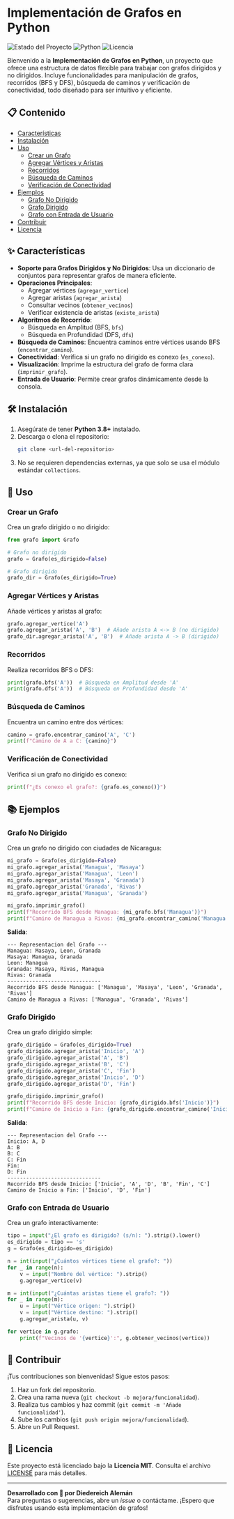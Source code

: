 # Implementación de Grafos en Python

![Estado del Proyecto](https://img.shields.io/badge/Estado-Activo-brightgreen) ![Python](https://img.shields.io/badge/Python-3.8+-blue) ![Licencia](https://img.shields.io/badge/Licencia-MIT-orange)

Bienvenido a la **Implementación de Grafos en Python**, un proyecto que ofrece una estructura de datos flexible para trabajar con grafos dirigidos y no dirigidos. Incluye funcionalidades para manipulación de grafos, recorridos (BFS y DFS), búsqueda de caminos y verificación de conectividad, todo diseñado para ser intuitivo y eficiente.

## 📋 Contenido
- [Características](#-características)
- [Instalación](#-instalación)
- [Uso](#-uso)
  - [Crear un Grafo](#crear-un-grafo)
  - [Agregar Vértices y Aristas](#agregar-vértices-y-aristas)
  - [Recorridos](#recorridos)
  - [Búsqueda de Caminos](#búsqueda-de-caminos)
  - [Verificación de Conectividad](#verificación-de-conectividad)
- [Ejemplos](#-ejemplos)
  - [Grafo No Dirigido](#grafo-no-dirigido)
  - [Grafo Dirigido](#grafo-dirigido)
  - [Grafo con Entrada de Usuario](#grafo-con-entrada-de-usuario)
- [Contribuir](#-contribuir)
- [Licencia](#-licencia)

## ✨ Características
- **Soporte para Grafos Dirigidos y No Dirigidos**: Usa un diccionario de conjuntos para representar grafos de manera eficiente.
- **Operaciones Principales**:
  - Agregar vértices (`agregar_vertice`)
  - Agregar aristas (`agregar_arista`)
  - Consultar vecinos (`obtener_vecinos`)
  - Verificar existencia de aristas (`existe_arista`)
- **Algoritmos de Recorrido**:
  - Búsqueda en Amplitud (BFS, `bfs`)
  - Búsqueda en Profundidad (DFS, `dfs`)
- **Búsqueda de Caminos**: Encuentra caminos entre vértices usando BFS (`encontrar_camino`).
- **Conectividad**: Verifica si un grafo no dirigido es conexo (`es_conexo`).
- **Visualización**: Imprime la estructura del grafo de forma clara (`imprimir_grafo`).
- **Entrada de Usuario**: Permite crear grafos dinámicamente desde la consola.

## 🛠 Instalación
1. Asegúrate de tener **Python 3.8+** instalado.
2. Descarga o clona el repositorio:
   ```bash
   git clone <url-del-repositorio>
   ```
3. No se requieren dependencias externas, ya que solo se usa el módulo estándar `collections`.

## 🚀 Uso

### Crear un Grafo
Crea un grafo dirigido o no dirigido:
```python
from grafo import Grafo

# Grafo no dirigido
grafo = Grafo(es_dirigido=False)

# Grafo dirigido
grafo_dir = Grafo(es_dirigido=True)
```

### Agregar Vértices y Aristas
Añade vértices y aristas al grafo:
```python
grafo.agregar_vertice('A')
grafo.agregar_arista('A', 'B')  # Añade arista A <-> B (no dirigido)
grafo_dir.agregar_arista('A', 'B')  # Añade arista A -> B (dirigido)
```

### Recorridos
Realiza recorridos BFS o DFS:
```python
print(grafo.bfs('A'))  # Búsqueda en Amplitud desde 'A'
print(grafo.dfs('A'))  # Búsqueda en Profundidad desde 'A'
```

### Búsqueda de Caminos
Encuentra un camino entre dos vértices:
```python
camino = grafo.encontrar_camino('A', 'C')
print(f"Camino de A a C: {camino}")
```

### Verificación de Conectividad
Verifica si un grafo no dirigido es conexo:
```python
print(f"¿Es conexo el grafo?: {grafo.es_conexo()}")
```

## 📚 Ejemplos

### Grafo No Dirigido
Crea un grafo no dirigido con ciudades de Nicaragua:
```python
mi_grafo = Grafo(es_dirigido=False)
mi_grafo.agregar_arista('Managua', 'Masaya')
mi_grafo.agregar_arista('Managua', 'Leon')
mi_grafo.agregar_arista('Masaya', 'Granada')
mi_grafo.agregar_arista('Granada', 'Rivas')
mi_grafo.agregar_arista('Managua', 'Granada')

mi_grafo.imprimir_grafo()
print(f"Recorrido BFS desde Managua: {mi_grafo.bfs('Managua')}")
print(f"Camino de Managua a Rivas: {mi_grafo.encontrar_camino('Managua', 'Rivas')}")
```

**Salida**:
```
--- Representacion del Grafo ---
Managua: Masaya, Leon, Granada
Masaya: Managua, Granada
Leon: Managua
Granada: Masaya, Rivas, Managua
Rivas: Granada
------------------------------
Recorrido BFS desde Managua: ['Managua', 'Masaya', 'Leon', 'Granada', 'Rivas']
Camino de Managua a Rivas: ['Managua', 'Granada', 'Rivas']
```

### Grafo Dirigido
Crea un grafo dirigido simple:
```python
grafo_dirigido = Grafo(es_dirigido=True)
grafo_dirigido.agregar_arista('Inicio', 'A')
grafo_dirigido.agregar_arista('A', 'B')
grafo_dirigido.agregar_arista('B', 'C')
grafo_dirigido.agregar_arista('C', 'Fin')
grafo_dirigido.agregar_arista('Inicio', 'D')
grafo_dirigido.agregar_arista('D', 'Fin')

grafo_dirigido.imprimir_grafo()
print(f"Recorrido BFS desde Inicio: {grafo_dirigido.bfs('Inicio')}")
print(f"Camino de Inicio a Fin: {grafo_dirigido.encontrar_camino('Inicio', 'Fin')}")
```

**Salida**:
```
--- Representacion del Grafo ---
Inicio: A, D
A: B
B: C
C: Fin
Fin: 
D: Fin
------------------------------
Recorrido BFS desde Inicio: ['Inicio', 'A', 'D', 'B', 'Fin', 'C']
Camino de Inicio a Fin: ['Inicio', 'D', 'Fin']
```

### Grafo con Entrada de Usuario
Crea un grafo interactivamente:
```python
tipo = input("¿El grafo es dirigido? (s/n): ").strip().lower()
es_dirigido = tipo == 's'
g = Grafo(es_dirigido=es_dirigido)

n = int(input("¿Cuántos vértices tiene el grafo?: "))
for _ in range(n):
    v = input("Nombre del vértice: ").strip()
    g.agregar_vertice(v)

m = int(input("¿Cuántas aristas tiene el grafo?: "))
for _ in range(m):
    u = input("Vértice origen: ").strip()
    v = input("Vértice destino: ").strip()
    g.agregar_arista(u, v)

for vertice in g.grafo:
    print(f"Vecinos de '{vertice}':", g.obtener_vecinos(vertice))
```

## 🤝 Contribuir
¡Tus contribuciones son bienvenidas! Sigue estos pasos:
1. Haz un fork del repositorio.
2. Crea una rama nueva (`git checkout -b mejora/funcionalidad`).
3. Realiza tus cambios y haz commit (`git commit -m 'Añade funcionalidad'`).
4. Sube los cambios (`git push origin mejora/funcionalidad`).
5. Abre un Pull Request.

## 📜 Licencia
Este proyecto está licenciado bajo la **Licencia MIT**. Consulta el archivo [LICENSE](LICENSE) para más detalles.

---

**Desarrollado con 🧠 por Diedereich Alemán**  
Para preguntas o sugerencias, abre un *issue* o contáctame. ¡Espero que disfrutes usando esta implementación de grafos!